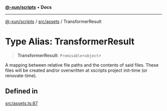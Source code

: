 [**@-xun/scripts**](../../../README.md) • **Docs**

***

[@-xun/scripts](../../../README.md) / [src/assets](../README.md) / TransformerResult

# Type Alias: TransformerResult

> **TransformerResult**: `Promisable`\<`object`\>

A mapping between relative file paths and the contents of said files. These
files will be created and/or overwritten at xscripts project init-time (or
renovate-time).

## Defined in

[src/assets.ts:87](https://github.com/Xunnamius/xscripts/blob/ba9f63839da3826ddc001b87c07464b3feaa49e7/src/assets.ts#L87)
